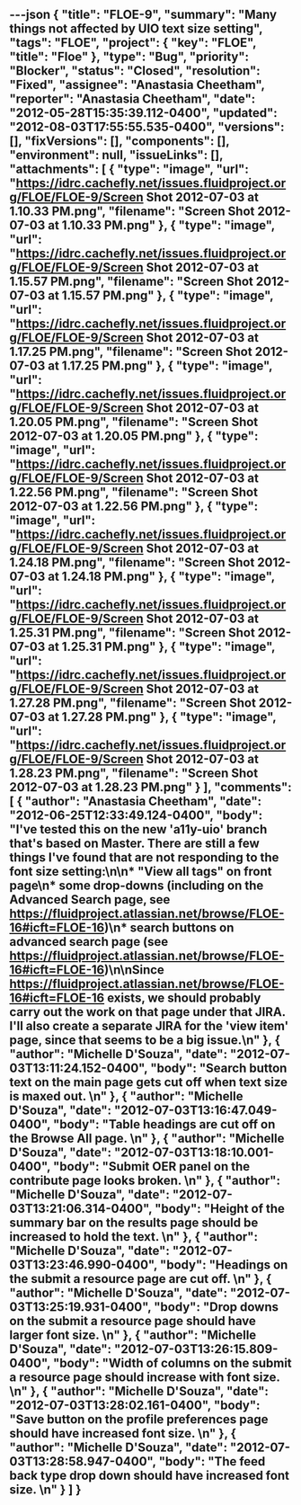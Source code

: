 ---json
{
  "title": "FLOE-9",
  "summary": "Many things not affected by UIO text size setting",
  "tags": "FLOE",
  "project": {
    "key": "FLOE",
    "title": "Floe"
  },
  "type": "Bug",
  "priority": "Blocker",
  "status": "Closed",
  "resolution": "Fixed",
  "assignee": "Anastasia Cheetham",
  "reporter": "Anastasia Cheetham",
  "date": "2012-05-28T15:35:39.112-0400",
  "updated": "2012-08-03T17:55:55.535-0400",
  "versions": [],
  "fixVersions": [],
  "components": [],
  "environment": null,
  "issueLinks": [],
  "attachments": [
    {
      "type": "image",
      "url": "https://idrc.cachefly.net/issues.fluidproject.org/FLOE/FLOE-9/Screen Shot 2012-07-03 at 1.10.33 PM.png",
      "filename": "Screen Shot 2012-07-03 at 1.10.33 PM.png"
    },
    {
      "type": "image",
      "url": "https://idrc.cachefly.net/issues.fluidproject.org/FLOE/FLOE-9/Screen Shot 2012-07-03 at 1.15.57 PM.png",
      "filename": "Screen Shot 2012-07-03 at 1.15.57 PM.png"
    },
    {
      "type": "image",
      "url": "https://idrc.cachefly.net/issues.fluidproject.org/FLOE/FLOE-9/Screen Shot 2012-07-03 at 1.17.25 PM.png",
      "filename": "Screen Shot 2012-07-03 at 1.17.25 PM.png"
    },
    {
      "type": "image",
      "url": "https://idrc.cachefly.net/issues.fluidproject.org/FLOE/FLOE-9/Screen Shot 2012-07-03 at 1.20.05 PM.png",
      "filename": "Screen Shot 2012-07-03 at 1.20.05 PM.png"
    },
    {
      "type": "image",
      "url": "https://idrc.cachefly.net/issues.fluidproject.org/FLOE/FLOE-9/Screen Shot 2012-07-03 at 1.22.56 PM.png",
      "filename": "Screen Shot 2012-07-03 at 1.22.56 PM.png"
    },
    {
      "type": "image",
      "url": "https://idrc.cachefly.net/issues.fluidproject.org/FLOE/FLOE-9/Screen Shot 2012-07-03 at 1.24.18 PM.png",
      "filename": "Screen Shot 2012-07-03 at 1.24.18 PM.png"
    },
    {
      "type": "image",
      "url": "https://idrc.cachefly.net/issues.fluidproject.org/FLOE/FLOE-9/Screen Shot 2012-07-03 at 1.25.31 PM.png",
      "filename": "Screen Shot 2012-07-03 at 1.25.31 PM.png"
    },
    {
      "type": "image",
      "url": "https://idrc.cachefly.net/issues.fluidproject.org/FLOE/FLOE-9/Screen Shot 2012-07-03 at 1.27.28 PM.png",
      "filename": "Screen Shot 2012-07-03 at 1.27.28 PM.png"
    },
    {
      "type": "image",
      "url": "https://idrc.cachefly.net/issues.fluidproject.org/FLOE/FLOE-9/Screen Shot 2012-07-03 at 1.28.23 PM.png",
      "filename": "Screen Shot 2012-07-03 at 1.28.23 PM.png"
    }
  ],
  "comments": [
    {
      "author": "Anastasia Cheetham",
      "date": "2012-06-25T12:33:49.124-0400",
      "body": "I've tested this on the new 'a11y-uio' branch that's based on Master. There are still a few things I've found that are not responding to the font size setting:\n\n* \"View all tags\" on front page\n* some drop-downs (including on the Advanced Search page, see <https://fluidproject.atlassian.net/browse/FLOE-16#icft=FLOE-16>)\n* search buttons on advanced search page (see <https://fluidproject.atlassian.net/browse/FLOE-16#icft=FLOE-16>)\n\nSince <https://fluidproject.atlassian.net/browse/FLOE-16#icft=FLOE-16> exists, we should probably carry out the work on that page under that JIRA. I'll also create a separate JIRA for the 'view item' page, since that seems to be a big issue.\n"
    },
    {
      "author": "Michelle D'Souza",
      "date": "2012-07-03T13:11:24.152-0400",
      "body": "Search button text on the main page gets cut off when text size is maxed out.&#x20;\n"
    },
    {
      "author": "Michelle D'Souza",
      "date": "2012-07-03T13:16:47.049-0400",
      "body": "Table headings are cut off on the Browse All page.&#x20;\n"
    },
    {
      "author": "Michelle D'Souza",
      "date": "2012-07-03T13:18:10.001-0400",
      "body": "Submit OER panel on the contribute page looks broken.&#x20;\n"
    },
    {
      "author": "Michelle D'Souza",
      "date": "2012-07-03T13:21:06.314-0400",
      "body": "Height of the summary bar on the results page should be increased to hold the text.&#x20;\n"
    },
    {
      "author": "Michelle D'Souza",
      "date": "2012-07-03T13:23:46.990-0400",
      "body": "Headings on the submit a resource page are cut off.&#x20;\n"
    },
    {
      "author": "Michelle D'Souza",
      "date": "2012-07-03T13:25:19.931-0400",
      "body": "Drop downs on the submit a resource page should have larger font size.&#x20;\n"
    },
    {
      "author": "Michelle D'Souza",
      "date": "2012-07-03T13:26:15.809-0400",
      "body": "Width of columns on the submit a resource page should increase with font size.&#x20;\n"
    },
    {
      "author": "Michelle D'Souza",
      "date": "2012-07-03T13:28:02.161-0400",
      "body": "Save button on the profile preferences page should have increased font size.&#x20;\n"
    },
    {
      "author": "Michelle D'Souza",
      "date": "2012-07-03T13:28:58.947-0400",
      "body": "The feed back type drop down should have increased font size.&#x20;\n"
    }
  ]
}
---

        
